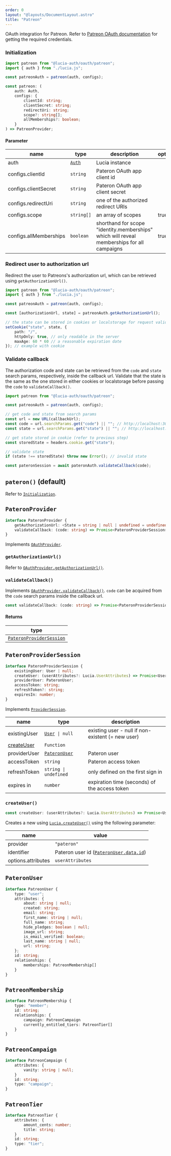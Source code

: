 ```yaml
---
order: 0
layout: "@layouts/DocumentLayout.astro"
title: "Patreon"
---
```


OAuth integration for Patreon. Refer to [Patreon OAuth documentation](https://docs.patreon.com/#clients-and-api-keys) for getting the required credentials.

### Initialization

```ts
import patreon from "@lucia-auth/oauth/patreon";
import { auth } from "./lucia.js";

const patreonAuth = patreon(auth, configs);
```

```ts
const patreon: (
	auth: Auth,
	configs: {
		clientId: string;
		clientSecret: string;
		redirectUri: string;
		scope?: string[];
        allMemberships?: boolean;
	}
) => PatreonProvider;
```

#### Parameter

| name                 | type                                        | description                         | optional |
| -------------------- | ------------------------------------------- | ----------------------------------- | -------- |
| auth                 | [`Auth`](/reference/types/lucia-types#auth) | Lucia instance                      |          |
| configs.clientId     | `string`                                    | Pateron OAuth app client id          |          |
| configs.clientSecret | `string`                                    | Pateron OAuth app client secret      |          |
| configs.redirectUri  | `string`                                    | one of the authorized redirect URIs |          |
| configs.scope        | `string[]`                                  | an array of scopes                  | true     |
| configs.allMemberships        | `boolean`                                  | shorthand for scope "identity.memberships" which will reveal memberships for all campaigns                 | true     |

### Redirect user to authorization url

Redirect the user to Patreons's authorization url, which can be retrieved using `getAuthorizationUrl()`.

```ts
import patreon from "@lucia-auth/oauth/patreon";
import { auth } from "./lucia.js";

const patreonAuth = patreon(auth, configs);

const [authorizationUrl, state] = patreonAuth.getAuthorizationUrl();

// the state can be stored in cookies or localstorage for request validation on callback
setCookie("state", state, {
	path: "/",
	httpOnly: true, // only readable in the server
	maxAge: 60 * 60 // a reasonable expiration date
}); // example with cookie
```

### Validate callback

The authorization code and state can be retrieved from the `code` and `state` search params, respectively, inside the callback url. Validate that the state is the same as the one stored in either cookies or localstorage before passing the `code` to `validateCallback()`.

```ts
import patreon from "@lucia-auth/oauth/patreon";

const patreonAuth = patreon(auth, configs);

// get code and state from search params
const url = new URL(callbackUrl);
const code = url.searchParams.get("code") || ""; // http://localhost:3000/api/patreon?code=abc&state=efg => abc
const state = url.searchParams.get("state") || ""; // http://localhost:3000/api/patreon?code=abc&state=efg => efg

// get state stored in cookie (refer to previous step)
const storedState = headers.cookie.get("state");

// validate state
if (state !== storedState) throw new Error(); // invalid state

const pateronSession = await pateronAuth.validateCallback(code);
```

## `pateron()` (default)

Refer to [`Initialization`](/oauth/providers/pateron#initialization).

## `PateronProvider`

```ts
interface PateronProvider {
	getAuthorizationUrl: <State = string | null | undefined = undefined>(state?: State) => State extends null ? [url: string] : [url: string, state: string]
	validateCallback: (code: string) => Promise<PateronProviderSession>;
}
```

Implements [`OAuthProvider`](/oauth/reference/api-reference#oauthprovider).

### `getAuthorizationUrl()`

Refer to [`OAuthProvider.getAuthorizationUrl()`](/oauth/reference/api-reference#getauthorizationurl).

### `validateCallback()`

Implements [`OAuthProvider.validateCallback()`](/oauth/reference/api-reference#getauthorizationurl). `code` can be acquired from the `code` search params inside the callback url.

```ts
const validateCallback: (code: string) => Promise<PateronProviderSession>;
```

#### Returns

| type                                                                     |
| ------------------------------------------------------------------------ |
| [`PateronProviderSession`](/oauth/providers/pateron#pateronprovidersession) |

## `PateronProviderSession`

```ts
interface PateronProviderSession {
	existingUser: User | null;
	createUser: (userAttributes?: Lucia.UserAttributes) => Promise<User>;
	providerUser: PateronUser;
	accessToken: string;
	refreshToken?: string;
	expiresIn: number;
}
```

Implements [`ProviderSession`](/oauth/reference/api-reference#providersession).

| name                                             | type                                                  | description                                       |
| ------------------------------------------------ | ----------------------------------------------------- | ------------------------------------------------- |
| existingUser                                     | [`User`](/reference/types/lucia-types#user)` \| null` | existing user - null if non-existent (= new user) |
| [createUser](/oauth/providers/pateron#createuser) | `Function`                                            |                                                   |
| providerUser                                     | [`PateronUser`](/oauth/providers/pateron#pateronuser)    | Pateron user                                       |
| accessToken                                      | `string`                                              | Pateron access token                               |
| refreshToken                                     | `string \| undefined`                                 | only defined on the first sign in                 |
| expires in                                       | `number`                                              | expiration time (seconds) of the access token     |

### `createUser()`

```ts
const createUser: (userAttributes?: Lucia.UserAttributes) => Promise<User>;
```

Creates a new using [`Lucia.createUser()`](/reference/api/server-api#createuser) using the following parameter:

| name               | value                                                                    |
| ------------------ | ------------------------------------------------------------------------ |
| provider           | `"pateron"`                                                               |
| identifier         | Pateron user id ([`PateronUser.data.id`](/oauth/providers/pateron#pateronuser)) |
| options.attributes | `userAttributes`                                                         |

## `PateronUser`

```ts
interface PatreonUser {
    type: "user";
    attributes: {
        about: string | null;
        created: string;
        email: string;
        first_name: string | null;
        full_name: string;
        hide_pledges: boolean | null;
        image_url: string;
        is_email_verified: boolean;
        last_name: string | null;
        url: string;
    };
    id: string;
	relationships: {
		memberships: PatreonMembership[]
	}
}
```

## `PatreonMembership`

```ts
interface PatreonMembership {
    type: "member";
    id: string;
    relationships: {
        campaign: PatreonCampaign
        currently_entitled_tiers: PatreonTier[]
    }   
}
```
## `PatreonCampaign`

```ts
interface PatreonCampaign {
    attributes: {
        vanity: string | null;
    }
    id: string;
    type: "campaign";
}
```

## `PatreonTier`

```ts
interface PatreonTier {
    attributes: {
        amount_cents: number;
        title: string;
    }
    id: string;
    type: "tier";
}
```